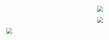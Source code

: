 

<!--

**Codebuilder2022/Codebuilder2022** is a ✨ _special_ ✨ repository because its `README.md` (this file) appears on your GitHub profile.

Here are some ideas to get you started:

- 🔭 I’m currently working on ...
- 🌱 I’m currently learning ...
- 👯 I’m looking to collaborate on ...
- 🤔 I’m looking for help with ...
- 💬 Ask me about ...
- 📫 How to reach me: ...
- 😄 Pronouns: ...
- ⚡ Fun fact: ...
-->
<p align="center">
  <img src="https://github.com/Codebuilder2022/Codebuilder2022/blob/06e882617529167abd76823af3dd4217ddb127fe/kkbgr.png" />
</p>

<p align = "center">
  <a href = "https://twitter.com/KashKS20" target = "_blank"><img src = "https://img.shields.io/twitter/url?color=Blue&label=Twitter&logo=Twitter&logoColor=White&style=social&url=https%3A%2F%2Ftwitter.com%2FKashKS20" /></a>
  
  <a href = "https://www.linkedin.com/in/kaushikkums/" target = "_blank"><img src = "https://img.shields.io/Linkedin/url?color=Blue&label=Linkedin&logo=Linkedin&logoColor=White&style=social" /></a>
</p>
